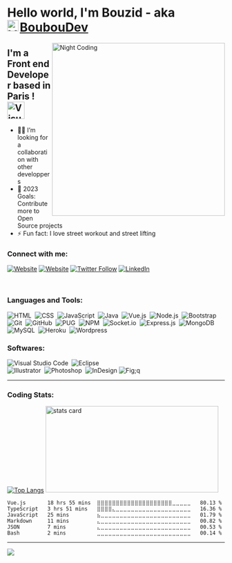 # Hello world, I'm Bouzid - aka [BoubouDev][website] <img align="left" alt="Visual Studio Code" width="26px" src="https://camo.githubusercontent.com/e8e7b06ecf583bc040eb60e44eb5b8e0ecc5421320a92929ce21522dbc34c891/68747470733a2f2f6d656469612e67697068792e636f6d2f6d656469612f6876524a434c467a6361737252346961377a2f67697068792e676966" />

<img alt="Night Coding" width="400px" src="https://www.mygo.ge/uploads/blog/1584023795.jpg" align="right"/>

## I'm a Front end Developer based in Paris ! <img  alt="Visual Studio Code" width="40px" src="https://media.giphy.com/media/WFZvB7VIXBgiz3oDXE/giphy.gif" />

- 🤝🏻 I’m looking for a collaboration with other developpers
- 🥅 2023 Goals: Contribute more to Open Source projects
- ⚡ Fun fact: I love street workout and street lifting

### Connect with me:



[![Website](https://img.shields.io/badge/My%20Website%20-bouzid--krita.com-&?style=for-the-badge&logo=google&color=black)](https://bouzid-krita.com)
[![Website](https://img.shields.io/badge/Follow%20%40BOUBOUDEV--&?style=for-the-badge&logo=codepen)](https://codepen.io/bouboudev)
[![Twitter Follow](https://img.shields.io/twitter/follow/boubou2code?color=1DA1F2&logo=twitter&style=for-the-badge)](https://twitter.com/intent/follow?original_referer=https%3A%2F%2Fgithub.com%2Fboubou_dev&screen_name=boubou2code)
[![LinkedIn](https://img.shields.io/twitter/url?color=blue&label=Follow%20%40bouzidkrita&logo=linkedin&logoColor=blue&style=for-the-badge&url=https%3A%2F%2Fwww.linkedin.com%2Fin%2Fbouzidkrita%2F)](https://www.linkedin.com/in/bouzidkrita/)



<br />

### Languages and Tools:

![HTML](https://img.shields.io/badge/-HTML-05122A?style=flat&logo=HTML5)&nbsp;
![CSS](https://img.shields.io/badge/-CSS-05122A?style=flat&logo=CSS3&logoColor=1572B6)&nbsp;
![JavaScript](https://img.shields.io/badge/-JavaScript-05122A?style=flat&logo=javascript)&nbsp;
![Java](https://img.shields.io/badge/-Java-05122A?style=flat&logo=Java&logoColor=FFA518)&nbsp;
![Vue.js](https://img.shields.io/badge/-Vue.js-05122A?style=flat&logo=vuedotjs)&nbsp;
![Node.js](https://img.shields.io/badge/-Node.js-05122A?style=flat&logo=node.js)&nbsp;
![Bootstrap](https://img.shields.io/badge/-Bootstrap-05122A?style=flat&logo=bootstrap&logoColor=563D7C)\
![Git](https://img.shields.io/badge/-Git-05122A?style=flat&logo=git)&nbsp;
![GitHub](https://img.shields.io/badge/-GitHub-05122A?style=flat&logo=github)&nbsp;
![PUG](https://img.shields.io/badge/-PUG-05122A?style=flat&logo=PUG)&nbsp;
![NPM](https://img.shields.io/badge/-NPM-05122A?style=flat&logo=NPM)&nbsp;
![Socket.io](https://img.shields.io/badge/-Socket.io-05122A?style=flat&logo=Socket.io)&nbsp;
![Express.js](https://img.shields.io/badge/-Express.js-05122A?style=flat&logo=express)&nbsp;
![MongoDB](https://img.shields.io/badge/-MongoDB-05122A?style=flat&logo=mongodb)&nbsp;
![MySQL](https://img.shields.io/badge/-MySQL-05122A?style=flat&logo=mysql)&nbsp;
![Heroku](https://img.shields.io/badge/-Heroku-05122A?style=flat&logo=heroku)&nbsp;
![Wordpress](https://img.shields.io/badge/-Wordpress-05122A?style=flat&logo=wordpress)&nbsp;

### Softwares:

![Visual Studio Code](https://img.shields.io/badge/-Visual%20Studio%20Code-05122A?style=flat&logo=visual-studio-code&logoColor=007ACC)&nbsp;
![Eclipse](https://img.shields.io/badge/-Eclipse-05122A?style=flat&logo=eclipse-ide&logoColor=2C2255)\
![Illustrator](https://img.shields.io/badge/-Illustrator-05122A?style=flat&logo=adobe-illustrator)&nbsp;
![Photoshop](https://img.shields.io/badge/-Photoshop-05122A?style=flat&logo=adobe-photoshop)&nbsp;
![InDesign](https://img.shields.io/badge/-InDesign-05122A?style=flat&logo=adobe-indesign)
![Fig;q](https://img.shields.io/badge/-figma-05122A?style=flat&logo=figma)
<br />

---

### Coding Stats:

[![Top Langs](https://github-readme-stats.vercel.app/api/top-langs/?username=bouboudev&layout=compact&theme=radical)](https://github.com/bouboudev/github-readme-stats)
<img alt= "stats card" height="200px" width="400" src="https://github-readme-streak-stats.herokuapp.com/?user=bouboudev&theme=radical">

<!--START_SECTION:waka-->

```text
Vue.js       18 hrs 55 mins  ⣿⣿⣿⣿⣿⣿⣿⣿⣿⣿⣿⣿⣿⣿⣿⣿⣿⣿⣿⣿⣀⣀⣀⣀⣀   80.13 %
TypeScript   3 hrs 51 mins   ⣿⣿⣿⣿⣄⣀⣀⣀⣀⣀⣀⣀⣀⣀⣀⣀⣀⣀⣀⣀⣀⣀⣀⣀⣀   16.36 %
JavaScript   25 mins         ⣦⣀⣀⣀⣀⣀⣀⣀⣀⣀⣀⣀⣀⣀⣀⣀⣀⣀⣀⣀⣀⣀⣀⣀⣀   01.79 %
Markdown     11 mins         ⣄⣀⣀⣀⣀⣀⣀⣀⣀⣀⣀⣀⣀⣀⣀⣀⣀⣀⣀⣀⣀⣀⣀⣀⣀   00.82 %
JSON         7 mins          ⣄⣀⣀⣀⣀⣀⣀⣀⣀⣀⣀⣀⣀⣀⣀⣀⣀⣀⣀⣀⣀⣀⣀⣀⣀   00.53 %
Bash         2 mins          ⣀⣀⣀⣀⣀⣀⣀⣀⣀⣀⣀⣀⣀⣀⣀⣀⣀⣀⣀⣀⣀⣀⣀⣀⣀   00.14 %
```

<!--END_SECTION:waka-->

---

![](https://visitor-badge.glitch.me/badge?page_id=bouboudev.bouboudev)

[website]: https://bouzid-krita.com
[twitter]: https://twitter.com/Boubou_dev
[linkedin]: https://www.linkedin.com/in/bouzidkrita/
